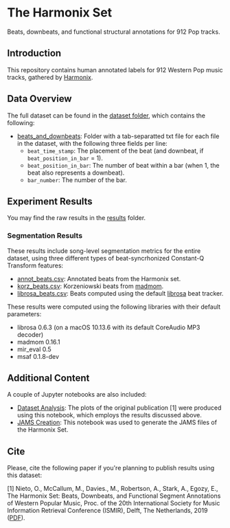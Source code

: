 # The Harmonix Set

Beats, downbeats, and functional structural annotations for 912 Pop tracks.

## Introduction

This repository contains human annotated labels for 912 Western Pop music tracks, gathered by [Harmonix](https://www.harmonixmusic.com/games).

## Data Overview

The full dataset can be found in the [dataset folder](https://github.com/urinieto/harmonixset/tree/master/dataset), which contains the following:

* [beats_and_downbeats](https://github.com/urinieto/harmonixset/tree/master/dataset/beats_and_downbeats): Folder with a tab-separatted txt file for each file in the dataset, with the following three fields per line: 
    - `beat_time_stamp`: The placement of the beat (and downbeat, if `beat_position_in_bar` = 1).
    - `beat_position_in_bar`: The number of beat within a bar (when 1, the beat also represents a downbeat).
    - `bar_number`: The number of the bar.

## Experiment Results

You may find the raw results in the [results](https://github.com/urinieto/harmonixset/tree/master/results/) folder.

### Segmentation Results

These results include song-level segmentation metrics for the entire dataset, using three different types of beat-syncrhonized Constant-Q Transform features:

* [annot_beats.csv](https://github.com/urinieto/harmonixset/blob/master/results/segmentation/annot_beats.csv): Annotated beats from the Harmonix set.
* [korz_beats.csv](https://github.com/urinieto/harmonixset/blob/master/results/segmentation/korz_beats.csv): Korzeniowski beats from [madmom](https://github.com/CPJKU/madmom).
* [librosa_beats.csv](https://github.com/urinieto/harmonixset/blob/master/results/segmentation/librosa_beats.csv): Beats computed using the default [librosa](https://github.com/librosa/librosa) beat tracker.

These results were computed using the following libraries with their default parameters:

* librosa 0.6.3 (on a macOS 10.13.6 with its default CoreAudio MP3 decoder)
* madmom 0.16.1
* mir\_eval 0.5
* msaf 0.1.8-dev

## Additional Content

A couple of Jupyter notebooks are also included:

* [Dataset Analysis](https://github.com/urinieto/harmonixset/blob/master/notebooks/Dataset%20Analysis.ipynb): The plots of the original publication [1] were produced using this notebook, which employs the results discussed above.
* [JAMS Creation](https://github.com/urinieto/harmonixset/blob/master/notebooks/JAMS%20Creation.ipynb): This notebook was used to generate the JAMS files of the Harmonix Set.



## Cite

Please, cite the following paper if you're planning to publish results using this dataset:

[1] Nieto, O., McCallum, M., Davies., M., Robertson, A., Stark, A., Egozy, E., The Harmonix Set: Beats, Downbeats, and Functional Segment Annotations of Western Popular Music, Proc. of the 20th International Society for Music Information Retrieval Conference (ISMIR), Delft, The Netherlands, 2019 ([PDF](https://ccrma.stanford.edu/~urinieto/MARL/publications/ISMIR2019-Nieto-Harmonix.pdf)).
